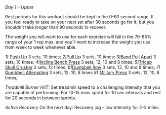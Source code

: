*Day 1 – Upper*

Rest periods for this workout should be kept in the 0-90 second range. If you feel ready to take on your next set after 30 seconds go for it, but you shouldn’t take longer than 90 seconds to recover.

The weight you will want to use for each exercise will fall in the 70-85% range of your 1 rep max, and you’ll want to increase the weight you use from week to week whenever able.


*1)* [Push Up](https://www.muscleandstrength.com/exercises/push-up.html)
3 sets, 10 times;
*2)*[Pull Up](https://www.muscleandstrength.com/exercises/wide-grip-pull-up.html)
3 sets, 10 times;
*3)*[Band Pull Apart](https://www.muscleandstrength.com/exercises/band-pull-apart)
3 sets, 10 times;
*4)*[Incline Bench Press](https://www.muscleandstrength.com/exercises/incline-bench-press.html)
3 sets, 12, 10 and 8 times;
*5)*[Tricep Skull Crusher](https://www.muscleandstrength.com/exercises/ez-bar-skullcrusher.html)
3 sets, 12 times;
*6)*[Dumbbell Row](https://www.muscleandstrength.com/exercises/one-arm-dumbbell-row.html)
3 sets, 12, 10 and 8 times;
*7)* [Dumbbell Alternating](https://www.muscleandstrength.com/exercises/alternating-standing-dumbbell-curl.html)
3 sets, 12, 10, 8 times
*8)* [Military Press](https://www.muscleandstrength.com/exercises/military-press.html)
3 sets, 12, 10, 8 times;

*Treadmill Burner HIIT:*
Set treadmill speed to a challenging intensity that you are capable of performing. For 10-15 mins sprint for 10 sec intervals and rest for 20 seconds in between sprints.

_Active Recovery_
On the next day:
Recovery jog – low intensity for 2-3 miles.